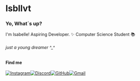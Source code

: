# Isbllvt
### Yo, What´s up?
I'm Isabelle! Aspiring Developer. ✨ 
Computer Science Student 📚
###### just a young dreamer ^_^

#### Find me 
[![Instagram](https://img.shields.io/badge/-isbllvt-%23E4405F?style=for-the-badge&logo=instagram&logoColor=white)](https://www.instagram.com/isbllvt/)[![Discord](https://img.shields.io/badge/isbllvt-7289DA?style=for-the-badge&logo=discord&logoColor=white)](https://discord.com/channels/@isbllvt/)[![GitHub](https://img.shields.io/badge/isbllvt-100000?style=for-the-badge&logo=github&logoColor=white)](https://github.com/isbllvt)[![Gmail](https://img.shields.io/badge/Gmail-333333?style=for-the-badge&logo=gmail&logoColor=red)](mailto:isav.mendonca@gmail.com)
